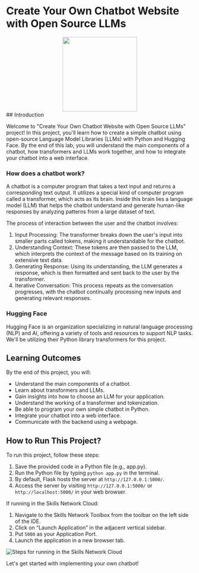 # Create Your Own Chatbot Website with Open Source LLMs
<div align="center">
  <img src="https://img.icons8.com/ios/452/chatbot.png" width="200px"/>
</div>
## Introduction

Welcome to "Create Your Own Chatbot Website with Open Source LLMs" project! In this project, you'll learn how to create a simple chatbot using open-source Language Model Libraries (LLMs) with Python and Hugging Face. By the end of this lab, you will understand the main components of a chatbot, how transformers and LLMs work together, and how to integrate your chatbot into a web interface.

### How does a chatbot work?

A chatbot is a computer program that takes a text input and returns a corresponding text output. It utilizes a special kind of computer program called a transformer, which acts as its brain. Inside this brain lies a language model (LLM) that helps the chatbot understand and generate human-like responses by analyzing patterns from a large dataset of text.

The process of interaction between the user and the chatbot involves:

1. Input Processing: The transformer breaks down the user's input into smaller parts called tokens, making it understandable for the chatbot.
2. Understanding Context: These tokens are then passed to the LLM, which interprets the context of the message based on its training on extensive text data.
3. Generating Response: Using its understanding, the LLM generates a response, which is then formatted and sent back to the user by the transformer.
4. Iterative Conversation: This process repeats as the conversation progresses, with the chatbot continually processing new inputs and generating relevant responses.

### Hugging Face

Hugging Face is an organization specializing in natural language processing (NLP) and AI, offering a variety of tools and resources to support NLP tasks. We'll be utilizing their Python library transformers for this project.

## Learning Outcomes

By the end of this project, you will:

- Understand the main components of a chatbot.
- Learn about transformers and LLMs.
- Gain insights into how to choose an LLM for your application.
- Understand the working of a transformer and tokenization.
- Be able to program your own simple chatbot in Python.
- Integrate your chatbot into a web interface.
- Communicate with the backend using a webpage.

## How to Run This Project?

To run this project, follow these steps:

1. Save the provided code in a Python file (e.g., app.py).
2. Run the Python file by typing `python app.py` in the terminal.
3. By default, Flask hosts the server at `http://127.0.0.1:5000/`.
4. Access the server by visiting `http://127.0.0.1:5000/` or `http://localhost:5000/` in your web browser.

If running in the Skills Network Cloud:

1. Navigate to the Skills Network Toolbox from the toolbar on the left side of the IDE.
2. Click on “Launch Application” in the adjacent vertical sidebar.
3. Put `5000` as your Application Port.
4. Launch the application in a new browser tab.

![Steps for running in the Skills Network Cloud](https://cf-courses-data.s3.us.cloud-object-storage.appdomain.cloud/IBMSkillsNetwork-GPXX04ESEN/images/lab2-12.png)

Let's get started with implementing your own chatbot!
